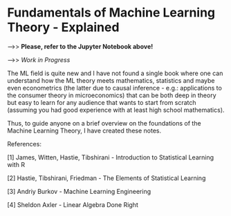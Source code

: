 # Fundamentals of Machine Learning Theory - Explained

-->> **Please, refer to the Jupyter Notebook above!**

-->> _Work in Progress_


The ML field is quite new and I have not found a single book where one can understand how the ML theory meets mathematics, statistics and maybe even econometrics (the latter due to causal inference - e.g.: applications to the consumer theory in microeconomics) that can be both deep in theory but easy to learn for any audience that wants to start from scratch (assuming you had good experience with at least high school mathematics).

Thus, to guide anyone on a brief overview on the foundations of the Machine Learning Theory, I have created these notes.

References:

[1] James, Witten, Hastie, Tibshirani - Introduction to Statistical Learning with R

[2] Hastie, Tibshirani, Friedman - The Elements of Statistical Learning

[3] Andriy Burkov - Machine Learning Engineering

[4] Sheldon Axler - Linear Algebra Done Right